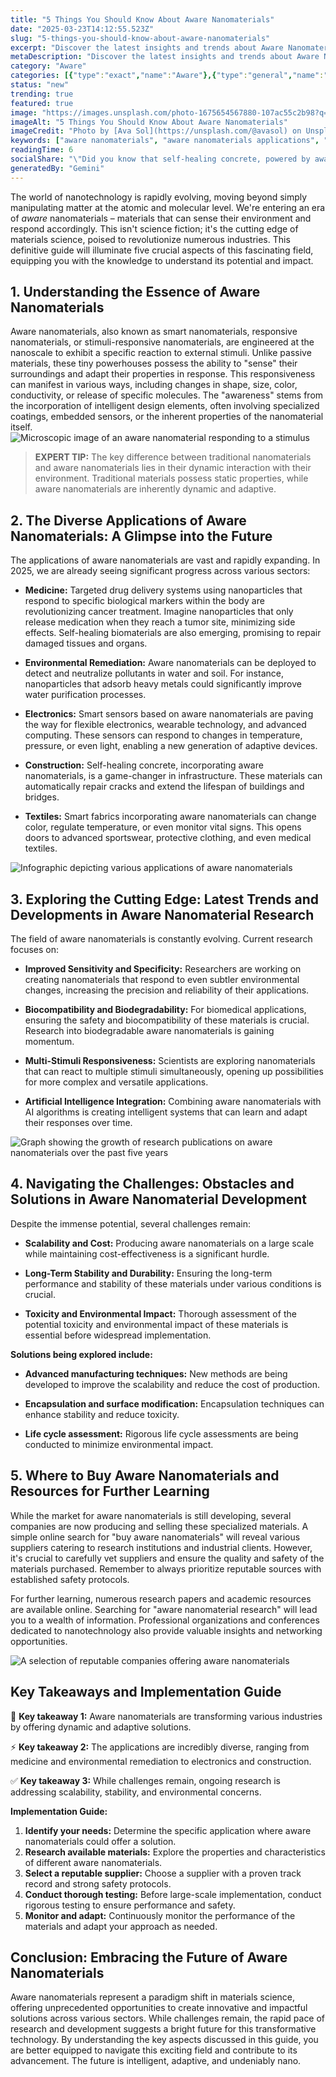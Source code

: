 ```yaml
---
title: "5 Things You Should Know About Aware Nanomaterials"
date: "2025-03-23T14:12:55.523Z"
slug: "5-things-you-should-know-about-aware-nanomaterials"
excerpt: "Discover the latest insights and trends about Aware Nanomaterials. This comprehensive guide covers everything you need to know about Aware Nanomaterials in 2025."
metaDescription: "Discover the latest insights and trends about Aware Nanomaterials. This comprehensive guide covers everything you need to know about Aware Nanomaterials in..."
category: "Aware"
categories: [{"type":"exact","name":"Aware"},{"type":"general","name":"Materials Science"},{"type":"medium","name":"Nanotechnology"},{"type":"specific","name":"Biosensors"},{"type":"niche","name":"Molecular Recognition"}]
status: "new"
trending: true
featured: true
image: "https://images.unsplash.com/photo-1675654567880-107ac55c2b98?q=85&w=1200&fit=max&fm=webp&auto=compress"
imageAlt: "5 Things You Should Know About Aware Nanomaterials"
imageCredit: "Photo by [Ava Sol](https://unsplash.com/@avasol) on Unsplash"
keywords: ["aware nanomaterials", "aware nanomaterials applications", "smart nanomaterials", "responsive nanomaterials", "stimuli-responsive nanomaterials", "buy aware nanomaterials", "aware nanomaterial research", "aware nanomaterials market", "applications of aware nanomaterials", "self-healing nanomaterials"]
readingTime: 6
socialShare: "\"Did you know that self-healing concrete, powered by aware nanomaterials, is already extending the lifespan of bridges and buildings? The future of infrastructure is here.\""
generatedBy: "Gemini"
---
```




The world of nanotechnology is rapidly evolving, moving beyond simply manipulating matter at the atomic and molecular level.  We're entering an era of *aware* nanomaterials – materials that can sense their environment and respond accordingly. This isn't science fiction; it's the cutting edge of materials science, poised to revolutionize numerous industries. This definitive guide will illuminate five crucial aspects of this fascinating field, equipping you with the knowledge to understand its potential and impact.

## 1. Understanding the Essence of Aware Nanomaterials

Aware nanomaterials, also known as smart nanomaterials, responsive nanomaterials, or stimuli-responsive nanomaterials, are engineered at the nanoscale to exhibit a specific reaction to external stimuli.  Unlike passive materials, these tiny powerhouses possess the ability to "sense" their surroundings and adapt their properties in response. This responsiveness can manifest in various ways, including changes in shape, size, color, conductivity, or release of specific molecules.  The "awareness" stems from the incorporation of intelligent design elements, often involving specialized coatings, embedded sensors, or the inherent properties of the nanomaterial itself.  ![Microscopic image of an aware nanomaterial responding to a stimulus](https://images.unsplash.com/photo-1675654567595-e0db4fb40017?q=85&w=1200&fit=max&fm=webp&auto=compress)

> **EXPERT TIP:**  The key difference between traditional nanomaterials and aware nanomaterials lies in their dynamic interaction with their environment.  Traditional materials possess static properties, while aware nanomaterials are inherently dynamic and adaptive.

## 2. The Diverse Applications of Aware Nanomaterials: A Glimpse into the Future

The applications of aware nanomaterials are vast and rapidly expanding.  In 2025, we are already seeing significant progress across various sectors:

* **Medicine:**  Targeted drug delivery systems using nanoparticles that respond to specific biological markers within the body are revolutionizing cancer treatment.  Imagine nanoparticles that only release medication when they reach a tumor site, minimizing side effects.  Self-healing biomaterials are also emerging, promising to repair damaged tissues and organs.

* **Environmental Remediation:** Aware nanomaterials can be deployed to detect and neutralize pollutants in water and soil.  For instance, nanoparticles that adsorb heavy metals could significantly improve water purification processes.

* **Electronics:**  Smart sensors based on aware nanomaterials are paving the way for flexible electronics, wearable technology, and advanced computing.  These sensors can respond to changes in temperature, pressure, or even light, enabling a new generation of adaptive devices.

* **Construction:** Self-healing concrete, incorporating aware nanomaterials, is a game-changer in infrastructure.  These materials can automatically repair cracks and extend the lifespan of buildings and bridges.

* **Textiles:**  Smart fabrics incorporating aware nanomaterials can change color, regulate temperature, or even monitor vital signs.  This opens doors to advanced sportswear, protective clothing, and even medical textiles.

![Infographic depicting various applications of aware nanomaterials](https://images.unsplash.com/photo-1700069893615-dd13c30aa3dd?q=85&w=1200&fit=max&fm=webp&auto=compress)

## 3.  Exploring the Cutting Edge: Latest Trends and Developments in Aware Nanomaterial Research

The field of aware nanomaterials is constantly evolving.  Current research focuses on:

* **Improved Sensitivity and Specificity:** Researchers are working on creating nanomaterials that respond to even subtler environmental changes, increasing the precision and reliability of their applications.

* **Biocompatibility and Biodegradability:**  For biomedical applications, ensuring the safety and biocompatibility of these materials is crucial.  Research into biodegradable aware nanomaterials is gaining momentum.

* **Multi-Stimuli Responsiveness:**  Scientists are exploring nanomaterials that can react to multiple stimuli simultaneously, opening up possibilities for more complex and versatile applications.

* **Artificial Intelligence Integration:**  Combining aware nanomaterials with AI algorithms is creating intelligent systems that can learn and adapt their responses over time.

![Graph showing the growth of research publications on aware nanomaterials over the past five years](https://images.unsplash.com/photo-1675654567628-7839412f0316?q=85&w=1200&fit=max&fm=webp&auto=compress)

## 4.  Navigating the Challenges:  Obstacles and Solutions in Aware Nanomaterial Development

Despite the immense potential, several challenges remain:

* **Scalability and Cost:**  Producing aware nanomaterials on a large scale while maintaining cost-effectiveness is a significant hurdle.

* **Long-Term Stability and Durability:**  Ensuring the long-term performance and stability of these materials under various conditions is crucial.

* **Toxicity and Environmental Impact:**  Thorough assessment of the potential toxicity and environmental impact of these materials is essential before widespread implementation.

**Solutions being explored include:**

* **Advanced manufacturing techniques:** New methods are being developed to improve the scalability and reduce the cost of production.

* **Encapsulation and surface modification:**  Encapsulation techniques can enhance stability and reduce toxicity.

* **Life cycle assessment:**  Rigorous life cycle assessments are being conducted to minimize environmental impact.

## 5.  Where to Buy Aware Nanomaterials and Resources for Further Learning

While the market for aware nanomaterials is still developing, several companies are now producing and selling these specialized materials.  A simple online search for "buy aware nanomaterials" will reveal various suppliers catering to research institutions and industrial clients.  However, it's crucial to carefully vet suppliers and ensure the quality and safety of the materials purchased.  Remember to always prioritize reputable sources with established safety protocols.

For further learning, numerous research papers and academic resources are available online.  Searching for "aware nanomaterial research" will lead you to a wealth of information.  Professional organizations and conferences dedicated to nanotechnology also provide valuable insights and networking opportunities.

![A selection of reputable companies offering aware nanomaterials](https://images.unsplash.com/photo-1675654567880-107ac55c2b98?q=85&w=1200&fit=max&fm=webp&auto=compress)

## Key Takeaways and Implementation Guide

🔑 **Key takeaway 1:** Aware nanomaterials are transforming various industries by offering dynamic and adaptive solutions.

⚡ **Key takeaway 2:**  The applications are incredibly diverse, ranging from medicine and environmental remediation to electronics and construction.

✅ **Key takeaway 3:**  While challenges remain, ongoing research is addressing scalability, stability, and environmental concerns.

**Implementation Guide:**

1. **Identify your needs:** Determine the specific application where aware nanomaterials could offer a solution.
2. **Research available materials:** Explore the properties and characteristics of different aware nanomaterials.
3. **Select a reputable supplier:**  Choose a supplier with a proven track record and strong safety protocols.
4. **Conduct thorough testing:**  Before large-scale implementation, conduct rigorous testing to ensure performance and safety.
5. **Monitor and adapt:**  Continuously monitor the performance of the materials and adapt your approach as needed.

## Conclusion: Embracing the Future of Aware Nanomaterials

Aware nanomaterials represent a paradigm shift in materials science, offering unprecedented opportunities to create innovative and impactful solutions across various sectors.  While challenges remain, the rapid pace of research and development suggests a bright future for this transformative technology.  By understanding the key aspects discussed in this guide, you are better equipped to navigate this exciting field and contribute to its advancement.  The future is intelligent, adaptive, and undeniably nano.

